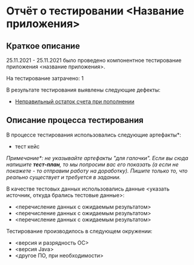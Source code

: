 # Отчёт о тестировании <Название приложения>

## Краткое описание

25.11.2021 - 25.11.2021 было проведено компонентное тестирование приложения <название приложения>.

На тестирование затрачено: 1

В результате тестирования выявлены следующие дефекты:
* [Неправильный остаток счета при пополнении](https://github.com/Vugar350/javahomework1.1/issues/3)

## Описание процесса тестирования

В процессе тестирования использовались следующие артефакты*:
* тест кейс


*Примечание\*: не указывайте артефакты "для галочки". Если вы сюда напишите **тест-план**, то мы попросим вас его показать (а если не покажете - то отправим работу на доработку). Пишите только то, что реально существует и требуется в задании.*

В качестве тестовых данных использовались данные <указать источник, откуда брались тестовые данные>:
* <перечисление данных с ожидаемым результатом>
* <перечисление данных с ожидаемым результатом>
* <перечисление данных с ожидаемым результатом>

Тестирование производилось в следующем окружении:
* <версия и разрядность ОС>
* <версия Java>
* <другое ПО, при необходимости>
